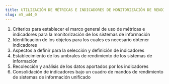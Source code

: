 ```yaml
---
title: UTILIZACIÓN DE MÉTRICAS E INDICADORES DE MONITORIZACIÓN DE RENDIMIENTO DE SISTEMAS
slug: m5_ud4_0
---
```


1. Criterios para establecer el marco general de uso de métricas e indicadores para la monitorización de los sistemas de información
2. Identificación de los objetos para los cuales es necesario obtener indicadores
3. Aspectos a definir para la selección y definición de indicadores
4. Establecimiento de los umbrales de rendimiento de los sistemas de información
5. Recolección y análisis de los datos aportados por los indicadores
6. Consolidación de indicadores bajo un cuadro de mandos de rendimiento de sistemas de información unificado